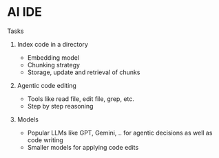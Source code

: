# AI IDE

Tasks

1. Index code in a directory
    - Embedding model
    - Chunking strategy
    - Storage, update and retrieval of chunks

2. Agentic code editing
    - Tools like read file, edit file, grep, etc.
    - Step by step reasoning

3. Models
    - Popular LLMs like GPT, Gemini, .. for agentic decisions as well as code writing
    - Smaller models for applying code edits


